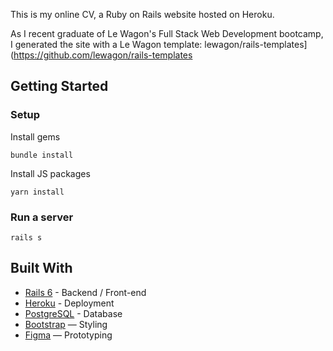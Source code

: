 This is my online CV, a Ruby on Rails website hosted on Heroku. 

As I recent graduate of Le Wagon's Full Stack Web Development bootcamp, I generated the site with a Le Wagon template: lewagon/rails-templates](https://github.com/lewagon/rails-templates

## Getting Started
### Setup

Install gems
```
bundle install
```
Install JS packages
```
yarn install
```

### Run a server
```
rails s
```

## Built With
- [Rails 6](https://guides.rubyonrails.org/) - Backend / Front-end
- [Heroku](https://heroku.com/) - Deployment
- [PostgreSQL](https://www.postgresql.org/) - Database
- [Bootstrap](https://getbootstrap.com/) — Styling
- [Figma](https://www.figma.com) — Prototyping


